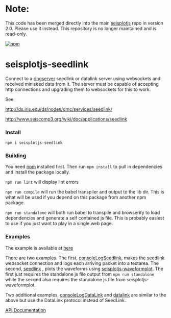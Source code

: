 
# Note:
This code has been merged directly into the main
[seisplotjs](https://github.com/crotwell/seisplotjs)
repo in version 2.0. Please use it instead. This repository
is no longer maintained and is read-only.


[![npm](https://img.shields.io/npm/v/seisplotjs-seedlink.svg)](https://www.npmjs.com/package/seisplotjs-seedlink)

# seisplotjs-seedlink
Connect to a [ringserver](https://seiscode.iris.washington.edu/projects/ringserver) seedlink or datalink server using websockets and received miniseed data from it. The server must be capable of accepting http connections and upgrading them to websockets for this to work.

See

http://ds.iris.edu/ds/nodes/dmc/services/seedlink/

http://www.seiscomp3.org/wiki/doc/applications/seedlink

### Install

```
npm i seisplotjs-seedlink
```

### Building

You need [npm](http://npmjs.com) installed first. Then run ```npm install``` to pull in dependencies and install the package locally.

```npm run lint``` will display lint errors

```npm run compile``` will run the babel transpiler and output to the lib dir. This is what will be used if
you depend on this package from another npm package.

```npm run standalone``` will both run babel to transpile and browserify to load dependencies and generate a self contained js file. This is probably easiest to use if you just want to play in a single web page.

### Examples

The example is available at [here](http://www.seis.sc.edu/~crotwell/seisplotjs_demo/realtime/)

There are two examples. The first,
[consoleLogSeedlink](http://www.seis.sc.edu/~crotwell/seisplotjs_demo/realtime/consoleLogSeedlink.html),
 makes the seedlink websocket connection and logs each arriving packet into a textarea. The second,
 [seedlink](http://www.seis.sc.edu/~crotwell/seisplotjs_demo/realtime/seedlink.html)
 , plots the waveforms using [seisplotjs-waveformplot](http://github.com/crotwell/seisplotjs-waveformplot). The first just requires the standalone js file output from ```npm run standalone``` while the second also requires the standalone js file from seisplotjs-waveformplot.

Two additional examples,
[consoleLogDataLink](http://www.seis.sc.edu/~crotwell/seisplotjs_demo/realtime/consoleLogDataLink.html)
 and [datalink](http://www.seis.sc.edu/~crotwell/seisplotjs_demo/realtime/datalink.html) are similar to the above but use the DataLink protocol instead of SeedLink.


 [API Documentation](http://www.seis.sc.edu/software/seisplotjs/seedlink/)
